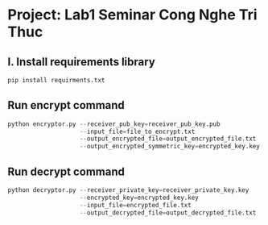 # **Project: Lab1 Seminar Cong Nghe Tri Thuc**
## I. Install requirements library
```python
pip install requirments.txt
```

## Run encrypt command
```python
python encryptor.py --receiver_pub_key=receiver_pub_key.pub 
                    --input_file=file_to_encrypt.txt 
                    --output_encrypted_file=output_encrypted_file.txt 
                    --output_encrypted_symmetric_key=encrypted_key.key
```

## Run decrypt command
```python
python decryptor.py --receiver_private_key=receiver_private_key.key
                    --encrypted_key=encrypted_key.key
                    --input_file=encrypted_file.txt
                    --output_decrypted_file=output_decrypted_file.txt
```